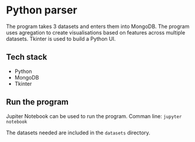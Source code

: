 # Python parser
The program takes 3 datasets and enters them into MongoDB. The program uses agregation to create visualisations based on features across multiple datasets. Tkinter is used to build a Python UI.

## Tech stack
* Python
* MongoDB
* Tkinter

## Run the program
Jupiter Notebook can be used to run the program. Comman line: `jupyter notebook`

The datasets needed are included in the `datasets` directory.
